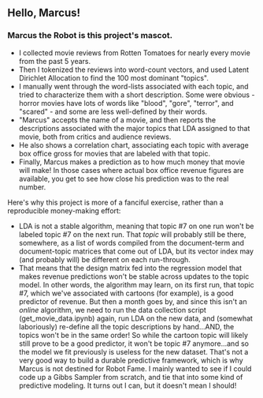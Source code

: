 ## Hello, Marcus!
### Marcus the Robot is this project's mascot.  

- I collected movie reviews from Rotten Tomatoes for nearly every movie from the past 5 years.
- Then I tokenized the reviews into word-count vectors, and used Latent Dirichlet Allocation to find the 100 most dominant "topics".  
- I manually went through the word-lists associated with each topic, and tried to characterize them with a short description.  Some were obvious - horror movies have lots of words like "blood", "gore", "terror", and "scared" - and some are less well-defined by their words.  
- "Marcus" accepts the name of a movie, and then reports the descriptions associated with the major topics that LDA assigned to that movie, both from critics and audience reviews.  
- He also shows a correlation chart, associating each topic with average box office gross for movies that are labeled with that topic.
- Finally, Marcus makes a prediction as to how much money that movie will make!  In those cases where actual box office revenue figures are available, you get to see how close his prediction was to the real number.  

Here's why this project is more of a fanciful exercise, rather than a reproducible money-making effort:  
- LDA is not a stable algorithm, meaning that topic #7 on one run won't be labeled topic #7 on the next run.  That *topic* will probably still be there, somewhere, as a list of words compiled from the document-term and document-topic matrices that come out of LDA, but its vector index may (and probably will) be different on each run-through.  
- That means that the design matrix fed into the regression model that makes revenue predictions won't be stable across updates to the topic model.  In other words, the algorithm may learn, on its first run, that topic #7, which we've associated with cartoons (for example), is a good predictor of revenue.  But then a month goes by, and since this isn't an *online* algorithm, we need to run the data collection script (get\_movie\_data.ipynb) again, run LDA on the new data, and (somewhat laboriously) re-define all the topic descriptions by hand...AND, the topics won't be in the same order!  So while the cartoon topic will likely still prove to be a good predictor, it won't be topic #7 anymore...and so the model we fit previously is useless for the new dataset.  That's not a very good way to build a durable predictive framework, which is why Marcus is not destined for Robot Fame.  I mainly wanted to see if I could code up a Gibbs Sampler from scratch, and tie that into some kind of predictive modeling.  It turns out I can, but it doesn't mean I should!